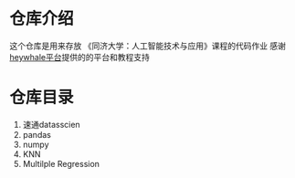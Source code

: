 # 仓库介绍
这个仓库是用来存放 《同济大学：人工智能技术与应用》课程的代码作业
感谢[heywhale平台](https://www.heywhale.com/home)提供的的平台和教程支持
# 仓库目录
1. 速通datasscien
2. pandas
3. numpy
4. KNN
5. Multilple Regression
